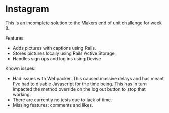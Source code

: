 # Instagram

This is an incomplete solution to the Makers end of unit challenge for week 8.

Features:
 - Adds pictures with captions using Rails.
 - Stores pictures locally using Rails Active Storage
 - Handles sign ups and log ins using Devise

 Known issues:
 - Had issues with Webpacker. This caused massive delays and has meant I've had to disable Javascript for the time being. This has in turn impacted the method override on the log out button to stop that working.
 - There are currently no tests due to lack of time.
 - Missing features: comments and likes.